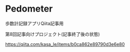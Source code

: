 # Pedometer
歩数計記録アプリQiita記事用

第8回記事向けプロジェクト(記事終了後の状態)

https://qiita.com/kasa_le/items/b0ca862e89790d3e6e80
